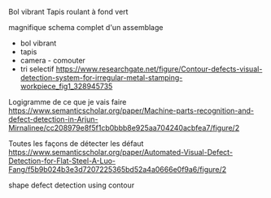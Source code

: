 Bol vibrant
Tapis roulant à fond vert

magnifique schema complet d'un assemblage 
- bol vibrant
- tapis 
- camera - comouter
- tri selectif
https://www.researchgate.net/figure/Contour-defects-visual-detection-system-for-irregular-metal-stamping-workpiece_fig1_328945735

Logigramme de ce que je vais faire
https://www.semanticscholar.org/paper/Machine-parts-recognition-and-defect-detection-in-Arjun-Mirnalinee/cc208979e8f5f1cb0bbb8e925aa704240acbfea7/figure/2

Toutes les façons de détecter les défaut
https://www.semanticscholar.org/paper/Automated-Visual-Defect-Detection-for-Flat-Steel-A-Luo-Fang/f5b9b024b3e3d7207225365bd52a4a0666e0f9a6/figure/2

shape defect detection using contour